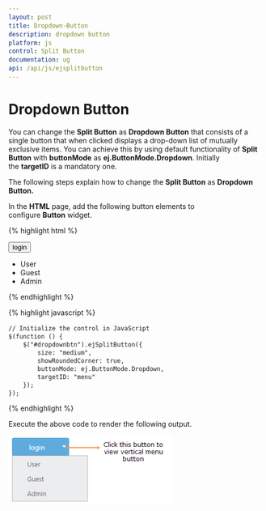 ```yaml
---
layout: post
title: Dropdown-Button
description: dropdown button
platform: js
control: Split Button
documentation: ug
api: /api/js/ejsplitbutton
---
```


# Dropdown Button

You can change the **Split Button** as **Dropdown Button** that consists of a single button that when clicked displays a drop-down list of mutually exclusive items. You can achieve this by using default functionality of **Split Button** with **buttonMode** as **ej.ButtonMode.Dropdown**. Initially the **targetID** is a mandatory one.

The following steps explain how to change the **Split Button** as **Dropdown Button.**

In the **HTML** page, add the following button elements to configure **Button** widget.

{% highlight html %}

<button id="dropdownbtn">login</button>
<ul id="menu">
    <li><span>User</span></li>
    <li><span>Guest</span></li>
    <li><span>Admin</span></li>
</ul>

{% endhighlight %}

{% highlight javascript %}

    // Initialize the control in JavaScript
    $(function () {
        $("#dropdownbtn").ejSplitButton({
            size: "medium",
            showRoundedCorner: true,
            buttonMode: ej.ButtonMode.Dropdown,
            targetID: "menu"
        });
    });



{% endhighlight %}



Execute the above code to render the following output.

![](/js/SplitButton/Dropdown-Button_images/Dropdown-Button_img1.png) 

